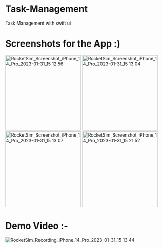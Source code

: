 # Task-Management
Task Management with swift ui

# Screenshots for the App :)

<img width="236" alt="RocketSim_Screenshot_iPhone_14_Pro_2023-01-31_15 12 56" src="https://user-images.githubusercontent.com/57367756/215771423-135bffa3-dfbf-4fb1-acf3-de8e0f0bf646.png">

<img width="236" alt="RocketSim_Screenshot_iPhone_14_Pro_2023-01-31_15 13 04" src="https://user-images.githubusercontent.com/57367756/215771656-971a9ac8-538a-4102-852d-4ae1dc7a1a1b.png">
<img width="236" alt="RocketSim_Screenshot_iPhone_14_Pro_2023-01-31_15 13 07" src="https://user-images.githubusercontent.com/57367756/215771670-663847eb-301e-47df-b281-56e4b9d1b96d.png">
<img width="236" alt="RocketSim_Screenshot_iPhone_14_Pro_2023-01-31_15 21 52" src="https://user-images.githubusercontent.com/57367756/215772204-26ecdabd-f9ac-4f68-b62d-7d1aa309537e.png">

# Demo Video :-
![RocketSim_Recording_iPhone_14_Pro_2023-01-31_15 13 44](https://user-images.githubusercontent.com/57367756/215770777-435a6b59-cead-4ef5-bd21-d8e07a3ddb8f.gif)
